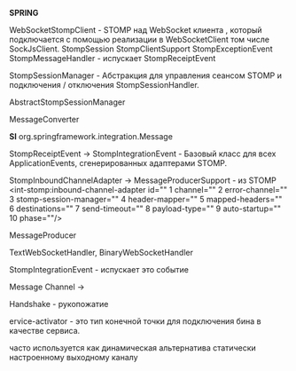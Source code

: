 **SPRING** 

WebSocketStompClient - STOMP над WebSocket клиента , который подключается с помощью реализации в WebSocketClient том числе SockJsClient.
StompSession
StompClientSupport
StompExceptionEvent
StompMessageHandler - испускает StompReceiptEvent

StompSessionManager - Абстракция для управления сеансом STOMP и подключения / отключения StompSessionHandler.

AbstractStompSessionManager


MessageConverter

**SI**
org.springframework.integration.Message

StompReceiptEvent -> StompIntegrationEvent - Базовый класс для всех ApplicationEvents, сгенерированных адаптерами STOMP.


StompInboundChannelAdapter -> MessageProducerSupport - из STOMP
<int-stomp:inbound-channel-adapter
                           id=""                     1
                           channel=""                2
                           error-channel=""          3
                           stomp-session-manager=""  4
                           header-mapper=""          5
                           mapped-headers=""         6
                           destinations=""           7
                           send-timeout=""           8
                           payload-type=""           9
                           auto-startup=""           10
                           phase=""/>  

MessageProducer


TextWebSocketHandler, BinaryWebSocketHandler



StompIntegrationEvent - испускает это событие




Message Channel -> 



Handshake - рукопожатие


ervice-activator - это тип конечной точки для подключения бина в качестве сервиса.


часто используется как динамическая альтернатива статически настроенному выходному каналу 
